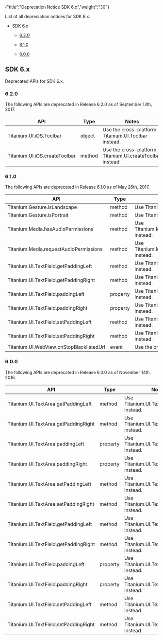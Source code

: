 {"title":"Deprecation Notice SDK 6.x","weight":"30"}

List of all depreciation notices for SDK 6.x.

* [SDK 6.x](#sdk-6.x)

    * [6.2.0](#6.2.0)

    * [6.1.0](#6.1.0)

    * [6.0.0](#6.0.0)

## SDK 6.x

Deprecated APIs for SDK 6.x.

### 6.2.0

The following APIs are deprecated in Release 6.2.0 as of September 13th, 2017.

| API | Type | Notes |
| --- | --- | --- |
| Titanium.UI.iOS.Toolbar | object | Use the cross-platform Titanium.UI.Toolbar instead. |
| Titanium.UI.iOS.createToolbar | method | Use the cross-platform Titanium.UI.createToolbar instead. |

### 6.1.0

The following APIs are deprecated in Release 6.1.0 as of May 26th, 2017.

| API | Type | Notes |
| --- | --- | --- |
| Titanium.Gesture.isLandscape | method | Use Titanium.Gesture.landscape for parity instead. |
| Titanium.Gesture.isPortrait | method | Use Titanium.Gesture.portrait for parity instead. |
| Titanium.Media.hasAudioPermissions | method | Use Titanium.Media.hasAudioRecorderPermissions instead. |
| Titanium.Media.requestAudioPermissions | method | Use Titanium.Media.requestAudioRecorderPermissions instead. |
| Titanium.UI.TextField.getPaddingLeft | method | Use Titanium.UI.TextField.padding for parity instead. |
| Titanium.UI.TextField.getPaddingRight | method | Use Titanium.UI.TextField.padding for parity instead. |
| Titanium.UI.TextField.paddingLeft | property | Use Titanium.UI.TextField.padding for parity instead. |
| Titanium.UI.TextField.paddingRight | property | Use Titanium.UI.TextField.padding for parity instead. |
| Titanium.UI.TextField.setPaddingLeft | method | Use Titanium.UI.TextField.padding for parity instead. |
| Titanium.UI.TextField.setPaddingRight | method | Use Titanium.UI.TextField.padding for parity instead. |
| Titanium.UI.WebView.onStopBlacklistedUrl | event | Use the cross-platform blacklisturl event instead. |

### 6.0.0

The following APIs are deprecated in Release 6.0.0 as of November 14th, 2016.

| API | Type | Notes |
| --- | --- | --- |
| Titanium.UI.TextArea.getPaddingLeft | method | Use Titanium.UI.TextArea.padding instead. |
| Titanium.UI.TextArea.getPaddingRight | method | Use Titanium.UI.TextArea.padding instead. |
| Titanium.UI.TextArea.paddingLeft | property | Use Titanium.UI.TextArea.padding instead. |
| Titanium.UI.TextArea.paddingRight | property | Use Titanium.UI.TextArea.padding instead. |
| Titanium.UI.TextArea.setPaddingLeft | method | Use Titanium.UI.TextArea.padding instead. |
| Titanium.UI.TextArea.setPaddingRight | method | Use Titanium.UI.TextArea.padding instead. |
| Titanium.UI.TextField.getPaddingLeft | method | Use Titanium.UI.TextField.padding instead. |
| Titanium.UI.TextField.getPaddingRight | method | Use Titanium.UI.TextField.padding instead. |
| Titanium.UI.TextField.paddingLeft | property | Use Titanium.UI.TextField.padding instead. |
| Titanium.UI.TextField.paddingRight | property | Use Titanium.UI.TextField.padding instead. |
| Titanium.UI.TextField.setPaddingLeft | method | Use Titanium.UI.TextField.padding instead. |
| Titanium.UI.TextField.setPaddingRight | method | Use Titanium.UI.TextField.padding instead. |
